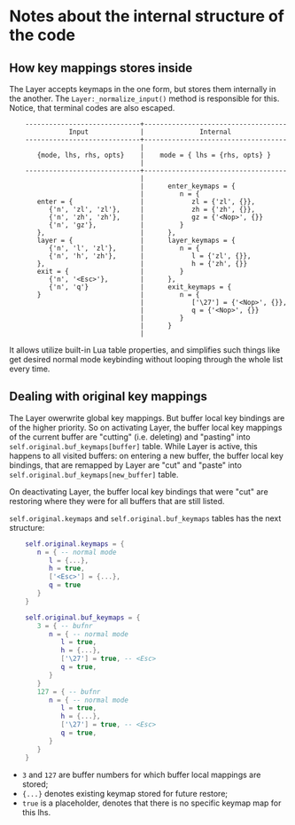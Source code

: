 # Notes about the internal structure of the code

## How key mappings stores inside

The Layer accepts keymaps in the one form, but stores them internally in the another. 
The `Layer:_normalize_input()` method is responsible for this.  Notice, that terminal
codes are also escaped.  

```
    -----------------------------+------------------------------------
               Input             |              Internal
    -----------------------------+------------------------------------
                                 |
       {mode, lhs, rhs, opts}    |    mode = { lhs = {rhs, opts} }
                                 |
    -----------------------------+------------------------------------
                                 |
                                 |      enter_keymaps = {
                                 |         n = {
       enter = {                 |            zl = {'zl', {}},
          {'n', 'zl', 'zl'},     |            zh = {'zh', {}},
          {'n', 'zh', 'zh'},     |            gz = {'<Nop>', {}}
          {'n', 'gz'},           |         }
       },                        |      },
       layer = {                 |      layer_keymaps = {
          {'n', 'l', 'zl'},      |         n = {
          {'n', 'h', 'zh'},      |            l = {'zl', {}},
       },                        |            h = {'zh', {}}
       exit = {                  |         }
          {'n', '<Esc>'},        |      },
          {'n', 'q'}             |      exit_keymaps = {
       }                         |         n = {
                                 |            ['\27'] = {'<Nop>', {}},
                                 |            q = {'<Nop>', {}}
                                 |         }
                                 |      }
                                 |
```

It allows utilize built-in Lua table properties, and simplifies such things like get
desired normal mode keybinding without looping through the whole list every time.

## Dealing with original key mappings

The Layer owerwrite global key mappings. But buffer local key bindings are of the higher
priority. 
So on activating Layer, the buffer local key mappings of the current buffer are "cutting"
(i.e. deleting) and "pasting" into `self.original.buf_keymaps[buffer]` table.
While Layer is active, this happens to all visited buffers: on entering a new buffer,
the buffer local key bindings, that are remapped by Layer are "cut" and "paste" into
`self.original.buf_keymaps[new_buffer]` table.

On deactivating Layer, the buffer local key bindings that were "cut" are restoring where
they were for all buffers that are still listed. 

`self.original.keymaps` and `self.original.buf_keymaps` tables has the next structure:

``` lua
    self.original.keymaps = {
       n = { -- normal mode
          l = {...},
          h = true,
          ['<Esc>'] = {...},
          q = true
       }
    }

    self.original.buf_keymaps = {
       3 = { -- bufnr
          n = { -- normal mode
             l = true,
             h = {...},
             ['\27'] = true, -- <Esc>
             q = true,
          }
       }
       127 = { -- bufnr
          n = { -- normal mode
             l = true,
             h = {...},
             ['\27'] = true, -- <Esc>
             q = true,
          }
       }
    }
```

- `3` and `127` are buffer numbers for which buffer local mappings are stored;
- `{...}` denotes existing keymap stored for future restore;
- `true` is a placeholder, denotes that there is no specific keymap map for this lhs.


<!-- vim: set tw=90: -->
